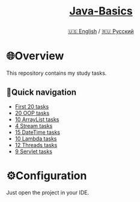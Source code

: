 <h1>
<p align="center">
<a href="https://github.com/GnomeShift/Java-basics" target="_blank" rel="noopener noreferrer">Java-Basics</a>
</p>
</h1>

<p align="center">
 <a href="/README.md">🇺🇸 English</a>
 /
  <a href="/README-ru.md">🇷🇺 Русский</a>
</p>

# 🌐Overview
This repository contains my study tasks.

## 🚀Quick navigation
* [First 20 tasks](Tasks/First20/src)
* [20 OOP tasks](Tasks/OOP20/src)
* [10 ArrayList tasks](Tasks/ArrayList10/src)
* [4 Stream tasks](Tasks/Stream4/src)
* [15 DateTime tasks](Tasks/DateTime15/src)
* [10 Lambda tasks](Tasks/Lambda10/src)
* [12 Threads tasks](Tasks/Threads12/src)
* [9 Servlet tasks](Tasks/Servlet9/src)

# ⚙️Configuration
Just open the project in your IDE.
